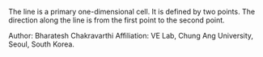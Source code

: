 The line is a primary one-dimensional cell. It is defined by two points. The direction along the line is from the first point to the second point.

Author: Bharatesh Chakravarthi
Affiliation: VE Lab, Chung Ang University, Seoul, South Korea. 
